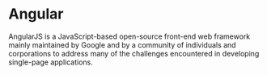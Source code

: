 # Angular

AngularJS is a JavaScript-based open-source front-end web framework mainly maintained by Google and by a community of individuals and corporations to address many of the challenges encountered in developing single-page applications.
